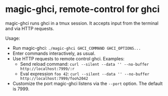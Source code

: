 # magic-ghci, remote-control for ghci

magic-ghci runs ghci in a tmux session. It accepts input from the terminal
and via HTTP requests.

Usage:

* Run magic-ghci: `./magic-ghci GHCI_COMMAND GHCI_OPTIONS...`
* Enter commands interactively, as usual.
* Use HTTP requests to remote control ghci. Examples:
  * Send reload command: `curl --silent --data '' --no-buffer http://localhost:7999/:r`
  * Eval expression `foo 42`: `curl --silent --data '' --no-buffer http://localhost:7999/foo%2042`
* Customize the port magic-ghci listens via the `--port` option. The
  default is 7999.

